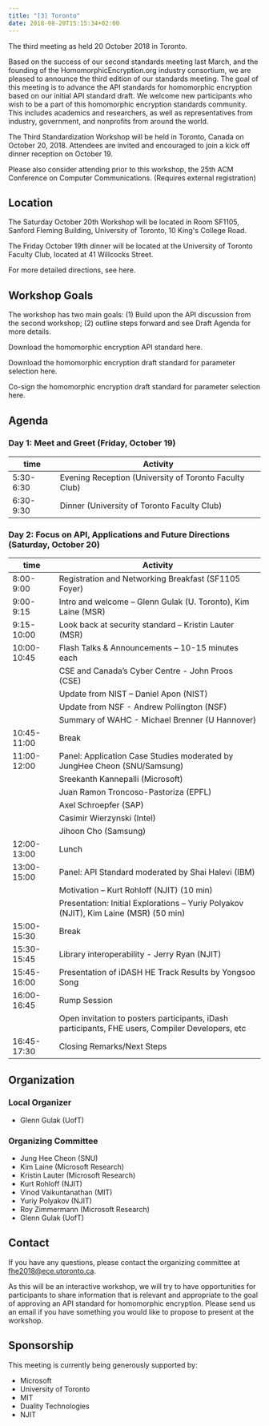 ```yaml
---
title: "[3] Toronto"
date: 2018-08-20T15:15:34+02:00
---
```


The third meeting as held 20 October 2018 in Toronto.

Based on the success of our second standards meeting last March, and the founding of the HomomorphicEncryption.org industry consortium, we are pleased to announce the third edition of our standards meeting. The goal of this meeting is to advance the API standards for homomorphic encryption based on our initial API standard draft. We welcome new participants who wish to be a part of this homomorphic encryption standards community. This includes academics and researchers, as well as representatives from industry, government, and nonprofits from around the world.

The Third Standardization Workshop will be held in Toronto, Canada on October 20, 2018. Attendees are invited and encouraged to join a kick off dinner reception on October 19.

Please also consider attending prior to this workshop, the 25th ACM Conference on Computer Communications. (Requires external registration)


## Location

The Saturday October 20th Workshop will be located in Room SF1105, Sanford Fleming Building, University of Toronto, 10 King's College Road.

The Friday October 19th dinner will be located at the University of Toronto Faculty Club, located at 41 Willcocks Street.

For more detailed directions, see here.

## Workshop Goals
The workshop has two main goals: (1) Build upon the API discussion from the second workshop; (2) outline steps forward and see Draft Agenda for more details.

Download the homomorphic encryption API standard here.

Download the homomorphic encryption draft standard for parameter selection here.

Co-sign the homomorphic encryption draft standard for parameter selection here.

## Agenda

### Day 1: Meet and Greet (Friday, October 19)

| time      | Activity                                               |
|-----------|--------------------------------------------------------|
| 5:30-6:30 | Evening Reception (University of Toronto Faculty Club) |
| 6:30-9:30 | Dinner (University of Toronto Faculty Club)            |

### Day 2: Focus on API, Applications and Future Directions (Saturday, October 20)

| time        | Activity                                                                                         |
|-------------|--------------------------------------------------------------------------------------------------|
| 8:00-9:00   | Registration and Networking Breakfast (SF1105 Foyer)                                             |
| 9:00-9:15   | Intro and welcome – Glenn Gulak (U. Toronto), Kim Laine (MSR)                                    |
| 9:15-10:00  | Look back at security standard – Kristin Lauter (MSR)                                            |
| 10:00-10:45 | Flash Talks & Announcements – 10-15 minutes each                                                 |
|             | CSE and Canada’s Cyber Centre - John Proos (CSE)                                                 |
|             | Update from NIST – Daniel Apon (NIST)                                                            |
|             | Update from NSF - Andrew Pollington (NSF)                                                        |
|             | Summary of WAHC - Michael Brenner (U Hannover)                                                   |
| 10:45-11:00 | Break                                                                                            |
| 11:00-12:00 | Panel: Application Case Studies moderated by JungHee Cheon (SNU/Samsung)                         |
|             | Sreekanth Kannepalli (Microsoft)                                                                 |
|             | Juan Ramon Troncoso-Pastoriza (EPFL)                                                             |
|             | Axel Schroepfer (SAP)                                                                            |
|             | Casimir Wierzynski (Intel)                                                                       |
|             | Jihoon Cho (Samsung)                                                                             |
| 12:00-13:00 | Lunch                                                                                            |
| 13:00-15:00 | Panel: API Standard moderated by Shai Halevi (IBM)                                               |
|             | Motivation – Kurt Rohloff (NJIT) (10 min)                                                        |
|             | Presentation: Initial Explorations – Yuriy Polyakov (NJIT), Kim Laine (MSR) (50 min)             |
| 15:00-15:30 | Break                                                                                            |
| 15:30-15:45 | Library interoperability - Jerry Ryan (NJIT)                                                     |
| 15:45-16:00 | Presentation of iDASH HE Track Results by Yongsoo Song                                           |
| 16:00-16:45 | Rump Session                                                                                     |
|             | Open invitation to posters participants, iDash participants, FHE users, Compiler Developers, etc |
| 16:45-17:30 | Closing Remarks/Next Steps                                                                       |



## Organization

### Local Organizer
- Glenn Gulak (UofT)

### Organizing Committee
- Jung Hee Cheon (SNU)
- Kim Laine (Microsoft Research)
- Kristin Lauter (Microsoft Research)
- Kurt Rohloff (NJIT)
- Vinod Vaikuntanathan (MIT)
- Yuriy Polyakov (NJIT)
- Roy Zimmermann (Microsoft Research)
- Glenn Gulak (UofT)

## Contact
If you have any questions, please contact the organizing committee at fhe2018@ece.utoronto.ca.

As this will be an interactive workshop, we will try to have opportunities for participants to share information that is relevant and appropriate to the goal of approving an API standard for homomorphic encryption. 
Please send us an email if you have something you would like to propose to present at the workshop.

## Sponsorship
This meeting is currently being generously supported by:
- Microsoft
- University of Toronto
- MIT
- Duality Technologies
- NJIT

